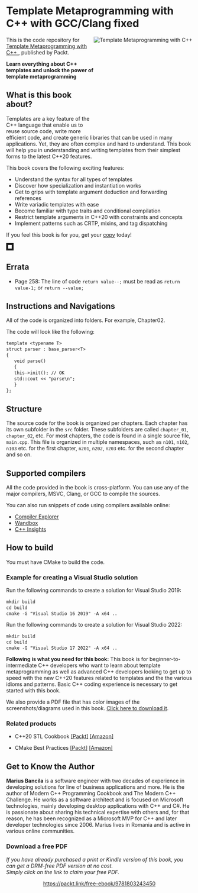 # Template Metaprogramming with C++ with GCC/Clang fixed

<a href="https://www.amazon.com/Template-Metaprogramming-everything-templates-metaprogramming/dp/1803243457?utm_source=github&utm_medium=repository&utm_campaign=9781801076012"><img src="https://images-na.ssl-images-amazon.com/images/I/41X9zP2asoL._SX258_BO1,204,203,200_.jpg" alt="Template Metaprogramming with C++ " height="256px" align="right"></a>

This is the code repository for [Template Metaprogramming with C++ ](https://www.amazon.com/Template-Metaprogramming-everything-templates-metaprogramming/dp/1803243457?utm_source=github&utm_medium=repository&utm_campaign=9781801076012), published by Packt.

**Learn everything about C++ templates and unlock the power of template metaprogramming**

## What is this book about?
Templates are a key feature of the C++ language that enable us to reuse source code, write more efficient code, and create generic libraries that can be used in many applications. Yet, they are often complex and hard to understand. This book will help you in understanding and writing templates from their simplest forms to the latest C++20 features.

This book covers the following exciting features:
* Understand the syntax for all types of templates
* Discover how specialization and instantiation works
* Get to grips with template argument deduction and forwarding references
* Write variadic templates with ease
* Become familiar with type traits and conditional compilation
* Restrict template arguments in C++20 with constraints and concepts
* Implement patterns such as CRTP, mixins, and tag dispatching

If you feel this book is for you, get your [copy](https://www.amazon.com/dp/1803243457) today!

<a href="https://www.packtpub.com/?utm_source=github&utm_medium=banner&utm_campaign=GitHubBanner"><img src="https://raw.githubusercontent.com/PacktPublishing/GitHub/master/GitHub.png" 
alt="https://www.packtpub.com/" border="5" /></a>

## Errata

* Page 258: The line of code ``return value--;`` must be read as ``return value-1;`` or ``return --value;``

## Instructions and Navigations
All of the code is organized into folders. For example, Chapter02.

The code will look like the following:
```
template <typename T>
struct parser : base_parser<T>
{
   void parse()
   {
   this->init(); // OK
   std::cout << "parse\n";
   }
};
```
## Structure

The source code for the book is organized per chapters. Each chapter has its own subfolder in the `src` folder. These subfolders are called `chapter_01`, `chapter_02`, etc. For most chapters, the code is found in a single source file, `main.cpp`. This file is organized in multiple namespaces, such as `n101`, `n102`, `n103` etc. for the first chapter, `n201`, `n202`, `n203` etc. for the second chapter and so on.

## Supported compilers

All the code provided in the book is cross-platform. You can use any of the major compilers, MSVC, Clang, or GCC to compile the sources.

You can also run snippets of code using compilers available online:

- [Compiler Explorer](https://godbolt.org/)
- [Wandbox](https://wandbox.org/)
- [C++ Insights](https://cppinsights.io/)

## How to build

You must have CMake to build the code.

### Example for creating a Visual Studio solution

Run the following commands to create a solution for Visual Studio 2019:

```
mkdir build
cd build
cmake -G "Visual Studio 16 2019" -A x64 ..
```

Run the following commands to create a solution for Visual Studio 2022:

```
mkdir build
cd build
cmake -G "Visual Studio 17 2022" -A x64 ..
```

**Following is what you need for this book:**
This book is for beginner-to-intermediate C++ developers who want to learn about template metaprogramming as well as advanced C++ developers looking to get up to speed with the new C++20 features related to templates and the the various idioms and patterns. Basic C++ coding experience is necessary to get started with this book.

We also provide a PDF file that has color images of the screenshots/diagrams used in this book. [Click here to download it](https://packt.link/Un8j5).

### Related products
* C++20 STL Cookbook [[Packt]](https://www.packtpub.com/product/c-20-stl-cookbook/9781803248714?utm_source=github&utm_medium=repository&utm_campaign=9781803248714) [[Amazon]](https://www.amazon.com/dp/1803248718)

* CMake Best Practices [[Packt]](https://www.packtpub.com/product/cmake-best-practices/9781803239729?utm_source=github&utm_medium=repository&utm_campaign=9781803239729) [[Amazon]](https://www.amazon.com/dp/1803239727)

## Get to Know the Author
**Marius Bancila**
 is a software engineer with two decades of experience in developing solutions for line of business applications and more. He is the author of Modern C++ Programming Cookbook and The Modern C++ Challenge. He works as a software architect and is focused on Microsoft technologies, mainly developing desktop applications with C++ and C#. He is passionate about sharing his technical expertise with others and, for that reason, he has been recognized as a Microsoft MVP for C++ and later developer technologies since 2006. Marius lives in Romania and is active in various online communities.
### Download a free PDF

 <i>If you have already purchased a print or Kindle version of this book, you can get a DRM-free PDF version at no cost.<br>Simply click on the link to claim your free PDF.</i>
<p align="center"> <a href="https://packt.link/free-ebook/9781803243450">https://packt.link/free-ebook/9781803243450 </a> </p>
